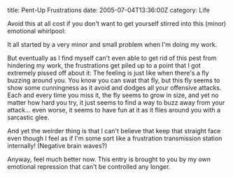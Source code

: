 title: Pent-Up Frustrations
date: 2005-07-04T13:36:00Z
category: Life

Avoid this at all cost if you don't want to get yourself stirred into this (minor) emotional whirlpool:

It all started by a very minor and small problem when I'm doing my work.

But eventually as I find myself can't even able to get rid of this pest from hindering my work, the frustrations get piled up to a point that I got extremely pissed off about it: The feeling is just like when there's a fly buzzing around you. You know you can swat that fly, but this fly seems to show some cunningness as it avoid and dodges all your offensive attacks. Each and every time you miss it, the fly seems to grow in size, and yet no matter how hard you try, it just seems to find a way to buzz away from your attack… even worse, it seems to have fun at it as it flies around you with a sarcastic glee.

And yet the weirder thing is that I can't believe that keep that straight face even though I feel as if I'm some sort like a frustration transmission station internally! (Negative brain waves?)

Anyway, feel much better now. This entry is brought to you by my own emotional repression that can't be controlled any longer.
